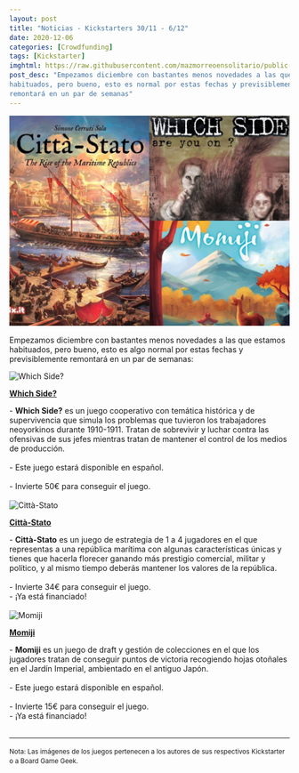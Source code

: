 ```yaml
---
layout: post
title: "Noticias - Kickstarters 30/11 - 6/12"
date: 2020-12-06
categories: [Crowdfunding]
tags: [Kickstarter]
imghtml: https://raw.githubusercontent.com/mazmorreoensolitario/public-images/master/crowdfunding/crowdfunding-20-1130-1206.jpg
post_desc: "Empezamos diciembre con bastantes menos novedades a las que estamos 
habituados, pero bueno, esto es normal por estas fechas y previsiblemente 
remontará en un par de semanas"
---
```


![](https://raw.githubusercontent.com/mazmorreoensolitario/public-images/master/crowdfunding/crowdfunding-20-1130-1206.jpg)

Empezamos diciembre con bastantes menos novedades a las que estamos habituados,
pero bueno, esto es algo normal por estas fechas y previsiblemente remontará en 
un par de semanas: 


<div class="row">
    <div class="col-md-3">
        <img width="200" height="200"
            src="https://cf.geekdo-images.com/TSfg0QoveDSWm1hQjso5oQ__imagepage/img/069ux3XUEz_CHofqASORVzgSDl4=/fit-in/900x600/filters:no_upscale():strip_icc()/pic5641172.jpg"
            class="img-thumbnail" alt="Which Side?">
    </div>
    <div class="col-md-9">
        <p>
            <a target="_blank" 
                href="https://www.kickstarter.com/projects/yeastgames/which-side?ref=mazmorreoensolitario">
            <strong>Which Side?</strong>
            </a>
        </p>
        - <strong>Which Side?</strong> es un juego cooperativo con temática
        histórica y de supervivencia que simula los problemas que tuvieron los
        trabajadores neoyorkinos durante 1910-1911. Tratan de sobrevivir y
        luchar contra las ofensivas de sus jefes mientras tratan de mantener el
        control de los medios de producción.
        <br>
        <br>
	        - Este juego estará disponible en español.
            <br>
            <br>
         - Invierte 50€ para conseguir el juego.<br>
    </div>
</div>
<br>

<div class="row">
    <div class="col-md-3">
        <img width="200" height="200"
            src="https://cf.geekdo-images.com/szNlbkkHHPgkGSN06_Jx4w__imagepage/img/UhJQqU2aF89SzHo1TPFAC3jMIVc=/fit-in/900x600/filters:no_upscale():strip_icc()/pic4811372.jpg"
            class="img-thumbnail" alt="Città-Stato">
    </div>
    <div class="col-md-9">
        <p>
            <a target="_blank" 
                href="https://www.kickstarter.com/projects/giochistarter/citta-stato?ref=mazmorreoensolitario">
            <strong>Città-Stato</strong>
            </a>
        </p>
        - <strong>Città-Stato</strong> es un juego de estrategia de 1 a 4
        jugadores en el que representas a una república marítima con algunas
        características únicas y tienes que hacerla florecer ganando más
        prestigio comercial, militar y político, y al mismo tiempo deberás
        mantener los valores de la república.
        <br>
        <br>
	         - Invierte 34€ para conseguir el juego.<br>
         - ¡Ya está financiado!
    </div>
</div>
<br>

<div class="row">
    <div class="col-md-3">
        <img width="200" height="200"
            src="https://cf.geekdo-images.com/K0slDbUd0pONtOuL1MbDxw__imagepage/img/o8LpLx_JXKympKmRXbJm10DqInw=/fit-in/900x600/filters:no_upscale():strip_icc()/pic5739517.jpg"
            class="img-thumbnail" alt="Momiji">
    </div>
    <div class="col-md-9">
        <p>
            <a target="_blank" 
                href="https://www.kickstarter.com/projects/3emmegames/momiji?ref=mazmorreoensolitario">
            <strong>Momiji</strong>
            </a>
        </p>
        - <strong>Momiji</strong> es un juego de draft y gestión de colecciones
        en el que los jugadores tratan de conseguir puntos de victoria
        recogiendo hojas otoñales en el Jardín Imperial, ambientado en el
        antiguo Japón.
        <br>
        <br>
	        - Este juego estará disponible en español.
            <br>
            <br>
         - Invierte 15€ para conseguir el juego.<br>
         - ¡Ya está financiado!
    </div>
</div>
<br>



<hr>

<small>Nota: Las imágenes de los juegos pertenecen a los autores de sus
respectivos Kickstarter o a Board Game Geek.</small>
